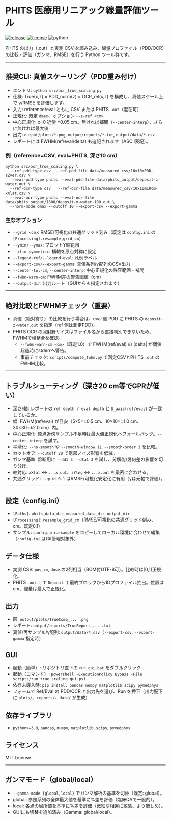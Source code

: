 # PHITS 医療用リニアック線量評価ツール

[![release](https://img.shields.io/github/v/release/inata169/phits-linac-validation?include_prereleases&label=release)](https://github.com/inata169/phits-linac-validation/releases)
[![license](https://img.shields.io/github/license/inata169/phits-linac-validation)](LICENSE)
![python](https://img.shields.io/badge/python-%3E%3D3.9-blue)

PHITS の出力（.out）と実測 CSV を読み込み、線量プロファイル（PDD/OCR）の比較・評価（ガンマ、RMSE）を行う Python ツール群です。

-----

## 推奨CLI: 真値スケーリング（PDD重み付け）
- エントリ: `python src/ocr_true_scaling.py`
- 仕様: True(x,z) = PDD_norm(z) × OCR_rel(x,z) を構成し、真値スケール上で γ/RMSE を評価します。
- 入力: reference/eval ともに CSV または PHITS `.out`（混在可）
- 正規化: 既定 `dmax`、オプション `--z-ref <cm>`
- 中心正規化: x=0 近傍 ±0.05 cm。無ければ補間（`--center-interp`）、さらに無ければ最大値
- 出力: `output/plots/*.png`, `output/reports/*.txt`, `output/data/*.csv`
- レポートには FWHM(ref/eval/delta) も追記されます（ASCII表記）。

### 例（reference=CSV, eval=PHITS, 深さ10 cm）
```
python src/ocr_true_scaling.py \
  --ref-pdd-type csv  --ref-pdd-file data/measured_csv/10x10mPDD-zZver.csv \
  --eval-pdd-type phits --eval-pdd-file data/phits_output/deposit-z-water.out \
  --ref-ocr-type csv   --ref-ocr-file data/measured_csv/10x10m10cm-xXlat.csv \
  --eval-ocr-type phits --eval-ocr-file data/phits_output/I600/deposit-y-water-100.out \
  --norm-mode dmax --cutoff 10 --export-csv --export-gamma
```

### 主なオプション
- `--grid <cm>`: RMSE/可視化の共通グリッド刻み（既定は `config.ini` の `[Processing].resample_grid_cm`）
- `--ymin/--ymax`: プロットY軸範囲
- `--xlim-symmetric`: 横軸を原点対称に設定
- `--legend-ref/--legend-eval`: 凡例ラベル
- `--export-csv/--export-gamma`: 真値系列/γ配列のCSV出力
- `--center-tol-cm`, `--center-interp`: 中心正規化の許容範囲・補間
- `--fwhm-warn-cm`: FWHM差の警告閾値（cm）
- `--output-dir`: 出力ルート（GUIからも指定されます）

-----

## 絶対比較とFWHMチェック（重要）
- 真値（絶対寄り）の比較を行う場合は、eval 側 PDD に PHITS の `deposit-z-water.out` を指定（ref 側は測定PDD）。
- PHITS OCR の照射野サイズはファイル名から直接判別できないため、FWHMで幅整合を確認。
  - `--fwhm-warn-cm <cm>`（既定1.0）で FWHM(ref/eval) の |delta| が閾値超過時にstderrへ警告。
  - 事前チェック: `scripts/compute_fwhm.py` で測定CSVとPHITS `.out` のFWHM比較。

-----

## トラブルシューティング（深さ20 cm等でGPRが低い）
- 深さ/軸: レポートの `ref depth / eval depth` と `S_axis(ref/eval)` が一致しているか。
- 幅: FWHM(ref/eval) が目安（5×5=±0.5 cm、10×10=±1.0 cm、30×30=±2.0 cm）内。
- 中心正規化: 原点近傍サンプル不足時は最大値正規化へフォールバック。`--center-interp` を試す。
- 平滑化: `--no-smooth` や `--smooth-window 11 --smooth-order 3` を比較。
- カットオフ: `--cutoff 20` で尾部ノイズ影響を低減。
- ガンマ基準: 診断用に `--dd1 3 --dta1 3` を試し、分解能/幾何差の影響を切り分け。
- 軸対応: `xXlat` ↔ `...x.out`、`zYlng` ↔ `...z.out` を厳密に合わせる。
- 共通グリッド: `--grid 0.1` はRMSE/可視化安定化に有用（γは元軸で評価）。

-----

## 設定（config.ini）
- `[Paths]`: `phits_data_dir`, `measured_data_dir`, `output_dir`
- `[Processing]`: `resample_grid_cm`（RMSE/可視化の共通グリッド刻み、cm。既定0.1）
- サンプル: `config.ini.example` をコピーしてローカル環境に合わせて編集（`config.ini` はGit管理対象外）

## データ仕様
- 実測 CSV: `pos_cm`, `dose` の2列相当（BOM付UTF-8可）。比較時は[0,1]正規化。
- PHITS `.out`: `[ T-Deposit ]` 最終ブロックから1Dプロファイル抽出。位置は cm、線量は最大で正規化。

## 出力
- 図: `output/plots/TrueComp_... .png`
- レポート: `output/reports/TrueReport_... .txt`
- 真値/再サンプル/γ配列: `output/data/*.csv`（`--export-csv`, `--export-gamma` 指定時）

## GUI
- 起動（簡単）: リポジトリ直下の `run_gui.bat` をダブルクリック
- 起動（コマンド）: `powershell -ExecutionPolicy Bypass -File scripts/run_true_scaling_gui.ps1`
- 依存未導入時: `pip install pandas numpy matplotlib scipy pymedphys`
- フォームで Ref/Eval の PDD/OCR と出力先を選び、Run を押下（出力配下に `plots/`、`reports/`、`data/` が生成）

## 依存ライブラリ
- `python>=3.9`, `pandas`, `numpy`, `matplotlib`, `scipy`, `pymedphys`

## ライセンス
MIT License

-----

## ガンマモード（global/local）
- `--gamma-mode {global,local}` でガンマ解析の基準を切替（既定: global）。
- global: 参照系列の全体最大値を基準に%差を評価（臨床QAで一般的）。
- local: 各点の局所値を基準に%差を評価（微細な相違に敏感、より厳しめ）。
- GUIにも切替を追加済み（Gamma: global/local）。
